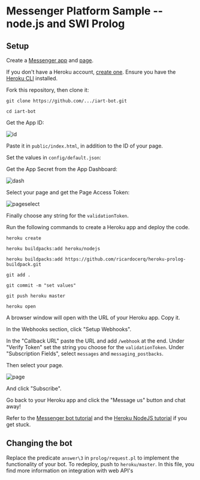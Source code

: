# Messenger Platform Sample -- node.js and SWI Prolog

## Setup

Create a [Messenger app](https://developers.facebook.com/) and [page](https://www.facebook.com/pages/create).

If you don't have a Heroku account, [create one](https://signup.heroku.com/signup/dc). Ensure you have the [Heroku CLI](https://devcenter.heroku.com/articles/heroku-cli) installed.

Fork this repository, then clone it:

```
git clone https://github.com/.../iart-bot.git

cd iart-bot
```
Get the App ID:

![id](https://cloud.githubusercontent.com/assets/9307236/24323771/c23c7254-1172-11e7-9d1b-1cb7114ff092.JPG)

Paste it in `public/index.html`, in addition to the ID of your page.

Set the values in `config/default.json`:

Get the App Secret from the App Dashboard:

![dash](https://cloud.githubusercontent.com/assets/9307236/24323807/62bc2b98-1173-11e7-9a64-ded167716bd7.JPG)

Select your page and get the Page Access Token:

![pageselect](https://cloud.githubusercontent.com/assets/9307236/24323666/0ab5c9e2-1171-11e7-9385-55263793b134.JPG)

Finally choose any string for the `validationToken`.

Run the following commands to create a Heroku app and deploy the code.

```
heroku create

heroku buildpacks:add heroku/nodejs

heroku buildpacks:add https://github.com/ricardocerq/heroku-prolog-buildpack.git

git add .

git commit -m "set values"

git push heroku master

heroku open
```
A browser window will open with the URL of your Heroku app. Copy it.

In the Webhooks section, click "Setup Webhooks".

In the "Callback URL" paste the URL and add `/webhook` at the end. Under "Verify Token" set the string you choose for the `validationToken`. Under "Subscription Fields", select `messages` and `messaging_postbacks`.

Then select your page.

![page](https://cloud.githubusercontent.com/assets/9307236/24324028/b2386aa8-1176-11e7-9fef-b437b60c661e.JPG)

And click "Subscribe".
 
Go back to your Heroku app and click the "Message us" button and chat away!

Refer to the [Messenger bot tutorial](https://developers.facebook.com/docs/messenger-platform/quickstart) and the [Heroku NodeJS tutorial](https://devcenter.heroku.com/articles/getting-started-with-nodejs#introduction) if you get stuck.

## Changing the bot

Replace the predicate `answer\3` in `prolog/request.pl` to implement the functionality of your bot. To redeploy, push to `heroku/master`.
In this file, you find more information on integration with web API's

